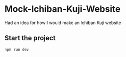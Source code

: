 # Mock-Ichiban-Kuji-Website

Had an idea for how I would make an Ichiban Kuji website

## Start the project

```
npm run dev
```
